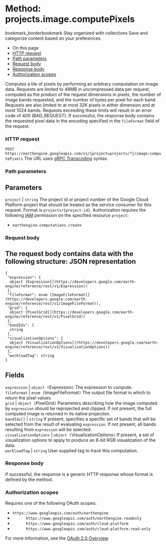  
#  Method: projects.image.computePixels 
bookmark_borderbookmark Stay organized with collections  Save and categorize content based on your preferences. 
  * On this page
  * [HTTP request](https://developers.google.com/earth-engine/reference/rest/v1/projects.image/computePixels#http-request)
  * [Path parameters](https://developers.google.com/earth-engine/reference/rest/v1/projects.image/computePixels#path-parameters)
  * [Request body](https://developers.google.com/earth-engine/reference/rest/v1/projects.image/computePixels#request-body)
  * [Response body](https://developers.google.com/earth-engine/reference/rest/v1/projects.image/computePixels#response-body)
  * [Authorization scopes](https://developers.google.com/earth-engine/reference/rest/v1/projects.image/computePixels#authorization-scopes)


Computes a tile of pixels by performing an arbitrary computation on image data.
Requests are limited to 48MB in uncompressed data per request, computed as the product of the request dimensions in pixels, the number of image bands requested, and the number of bytes per pixel for each band. Requests are also limited to at most 32K pixels in either dimension and at most 1024 bands. Requests exceeding these limits will result in an error code of 400 (BAD_REQUEST).
If successful, the response body contains the requested pixel data in the encoding specified in the `fileFormat` field of the request.
### HTTP request
`POST https://earthengine.googleapis.com/v1/{project=projects/*}/image:computePixels`
The URL uses [gRPC Transcoding](https://google.aip.dev/127) syntax.
### Path parameters
Parameters  
---  
`project` |  `string` The project id or project number of the Google Cloud Platform project that should be treated as the service consumer for this request. Format is `projects/{project-id}`. Authorization requires the following [IAM](https://cloud.google.com/iam/docs/) permission on the specified resource `project`:
  * `earthengine.computations.create`

  
### Request body
The request body contains data with the following structure:
JSON representation  
---  
```
{
 "expression": {
  object (Expression[](https://developers.google.com/earth-engine/reference/rest/v1/Expression))
 },
 "fileFormat": enum (ImageFileFormat[](https://developers.google.com/earth-engine/reference/rest/v1/ImageFileFormat)),
 "grid": {
  object (PixelGrid[](https://developers.google.com/earth-engine/reference/rest/v1/PixelGrid))
 },
 "bandIds": [
  string
 ],
 "visualizationOptions": {
  object (VisualizationOptions[](https://developers.google.com/earth-engine/reference/rest/v1/VisualizationOptions))
 },
 "workloadTag": string
}
```
  
Fields  
---  
`expression` |  `object (`Expression[](https://developers.google.com/earth-engine/reference/rest/v1/Expression)`)` The expression to compute.  
`fileFormat` |  `enum (`ImageFileFormat[](https://developers.google.com/earth-engine/reference/rest/v1/ImageFileFormat)`)` The output file format in which to return the pixel values.  
`grid` |  `object (`PixelGrid[](https://developers.google.com/earth-engine/reference/rest/v1/PixelGrid)`)` Parameters describing how the image computed by `expression` should be reprojected and clipped. If not present, the full computed image is returned in its native projection.  
`bandIds[]` |  `string` If present, specifies a specific set of bands that will be selected from the result of evaluating `expression`. If not present, all bands resulting from `expression` will be selected.  
`visualizationOptions` |  `object (`VisualizationOptions[](https://developers.google.com/earth-engine/reference/rest/v1/VisualizationOptions)`)` If present, a set of visualization options to apply to produce an 8-bit RGB visualization of the data.  
`workloadTag` |  `string` User supplied tag to track this computation.  
### Response body
If successful, the response is a generic HTTP response whose format is defined by the method.
### Authorization scopes
Requires one of the following OAuth scopes:
  * `https://www.googleapis.com/auth/earthengine`
  * `      https://www.googleapis.com/auth/earthengine.readonly`
  * `      https://www.googleapis.com/auth/cloud-platform`
  * `      https://www.googleapis.com/auth/cloud-platform.read-only`


For more information, see the [OAuth 2.0 Overview](https://developers.google.com/identity/protocols/OAuth2).
